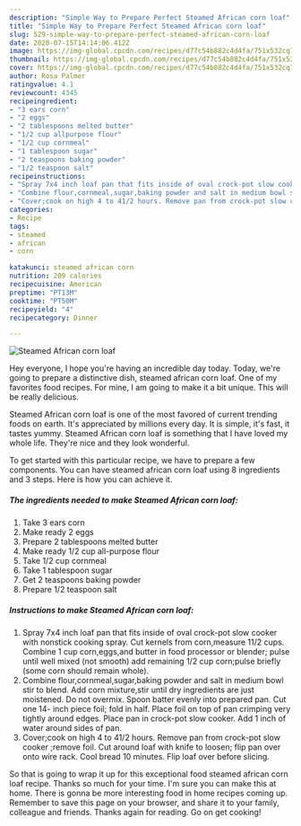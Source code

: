 ```yaml
---
description: "Simple Way to Prepare Perfect Steamed African corn loaf"
title: "Simple Way to Prepare Perfect Steamed African corn loaf"
slug: 529-simple-way-to-prepare-perfect-steamed-african-corn-loaf
date: 2020-07-15T14:14:06.412Z
image: https://img-global.cpcdn.com/recipes/d77c54b882c4d4fa/751x532cq70/steamed-african-corn-loaf-recipe-main-photo.jpg
thumbnail: https://img-global.cpcdn.com/recipes/d77c54b882c4d4fa/751x532cq70/steamed-african-corn-loaf-recipe-main-photo.jpg
cover: https://img-global.cpcdn.com/recipes/d77c54b882c4d4fa/751x532cq70/steamed-african-corn-loaf-recipe-main-photo.jpg
author: Rosa Palmer
ratingvalue: 4.1
reviewcount: 4345
recipeingredient:
- "3 ears corn"
- "2 eggs"
- "2 tablespoons melted butter"
- "1/2 cup allpurpose flour"
- "1/2 cup cornmeal"
- "1 tablespoon sugar"
- "2 teaspoons baking powder"
- "1/2 teaspoon salt"
recipeinstructions:
- "Spray 7x4 inch loaf pan that fits inside of oval crock-pot slow cooker with nonstick cooking spray. Cut kernels from corn,measure 11/2 cups. Combine 1 cup corn,eggs,and butter in food processor or blender; pulse until well mixed (not smooth) add remaining 1/2 cup corn;pulse briefly (some corn should remain whole)."
- "Combine flour,cornmeal,sugar,baking powder and salt in medium bowl stir to blend. Add corn mixture,stir until dry ingredients are just moistened. Do not overmix. Spoon batter evenly into prepared pan. Cut one 14- inch piece foil; fold in half. Place foil on top of pan crimping very tightly around edges. Place pan in crock-pot slow cooker. Add 1 inch of water around sides of pan."
- "Cover;cook on high 4 to 41/2 hours. Remove pan from crock-pot slow cooker ;remove foil. Cut around loaf with knife to loosen; flip pan over onto wire rack. Cool bread 10 minutes. Flip loaf over before slicing."
categories:
- Recipe
tags:
- steamed
- african
- corn

katakunci: steamed african corn 
nutrition: 209 calories
recipecuisine: American
preptime: "PT13M"
cooktime: "PT50M"
recipeyield: "4"
recipecategory: Dinner

---
```



![Steamed African corn loaf](https://img-global.cpcdn.com/recipes/d77c54b882c4d4fa/751x532cq70/steamed-african-corn-loaf-recipe-main-photo.jpg)

Hey everyone, I hope you're having an incredible day today. Today, we're going to prepare a distinctive dish, steamed african corn loaf. One of my favorites food recipes. For mine, I am going to make it a bit unique. This will be really delicious.

Steamed African corn loaf is one of the most favored of current trending foods on earth. It's appreciated by millions every day. It is simple, it's fast, it tastes yummy. Steamed African corn loaf is something that I have loved my whole life. They're nice and they look wonderful.




To get started with this particular recipe, we have to prepare a few components. You can have steamed african corn loaf using 8 ingredients and 3 steps. Here is how you can achieve it.

<!--inarticleads1-->

##### The ingredients needed to make Steamed African corn loaf:

1. Take 3 ears corn
1. Make ready 2 eggs
1. Prepare 2 tablespoons melted butter
1. Make ready 1/2 cup all-purpose flour
1. Take 1/2 cup cornmeal
1. Take 1 tablespoon sugar
1. Get 2 teaspoons baking powder
1. Prepare 1/2 teaspoon salt




<!--inarticleads2-->

##### Instructions to make Steamed African corn loaf:

1. Spray 7x4 inch loaf pan that fits inside of oval crock-pot slow cooker with nonstick cooking spray. Cut kernels from corn,measure 11/2 cups. Combine 1 cup corn,eggs,and butter in food processor or blender; pulse until well mixed (not smooth) add remaining 1/2 cup corn;pulse briefly (some corn should remain whole).
1. Combine flour,cornmeal,sugar,baking powder and salt in medium bowl stir to blend. Add corn mixture,stir until dry ingredients are just moistened. Do not overmix. Spoon batter evenly into prepared pan. Cut one 14- inch piece foil; fold in half. Place foil on top of pan crimping very tightly around edges. Place pan in crock-pot slow cooker. Add 1 inch of water around sides of pan.
1. Cover;cook on high 4 to 41/2 hours. Remove pan from crock-pot slow cooker ;remove foil. Cut around loaf with knife to loosen; flip pan over onto wire rack. Cool bread 10 minutes. Flip loaf over before slicing.




So that is going to wrap it up for this exceptional food steamed african corn loaf recipe. Thanks so much for your time. I'm sure you can make this at home. There is gonna be more interesting food in home recipes coming up. Remember to save this page on your browser, and share it to your family, colleague and friends. Thanks again for reading. Go on get cooking!
